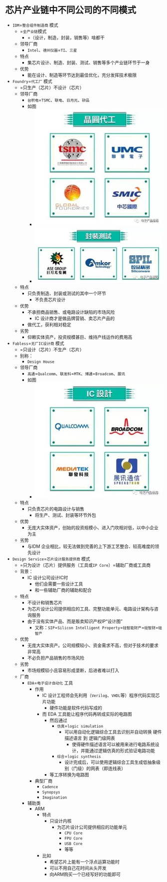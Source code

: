 # 芯片产业链中不同公司的不同模式

* `IDM`=`整合组件制造商` 模式
    * =`全产业链`模式
        * =（设计，制造，封装，销售等）啥都干
    * 领导厂商
        * `Intel`、`德州仪器`=`TI`、`三星`
    * 特点
        * 集芯片设计、制造、封装、测试、销售等多个产业链环节于一身
    * 优势
        * 能在设计、制造等环节达到最佳优化，充分发挥技术极限
* `Foundry`=`代工厂` 模式
    * =只生产（芯片）不设计（芯片）
    * 领导厂商
        * `台积电`=`TSMC`、`联电`、`日月光`、`矽品`
        * 如图
          * ![典型晶元代工公司](../assets/img/common_wafer_oem_company.jpg)
          * ![典型封装测试公司](../assets/img/common_package_test_company.jpg)
    * 特点
        * 只负责制造、封装或测试的其中一个环节
            * 不负责芯片设计
    * 优势
        * 不承担商品销售、或电路设计缺陷的市场风险
            * IC 设计商才是做品牌营销、卖芯片产品的
        * 做代工，获利相对稳定
    * 劣势
        * 仰赖实体资产，投资规模甚巨、维持产线运作的费用高
* `Fabless`=`无厂IC设计商` 模式
    * =只设计（芯片）不生产（芯片）
    * 别称：
        * `Design House`
    *  领导厂商
        * `高通`=`Qualcomm`、`联发科`=`MTK`、`博通`=`Broadcom`、`展讯`
        * 如图
          * ![典型芯片设计公司](../assets/img/common_chip_design_company.jpg)
    * 特点
        * 只负责芯片的电路设计与销售
            * 将生产、测试、封装等环节外包
    * 优势
        * 无庞大实体资产，创始的投资规模小、进入门坎相对低，以中小企业为主
    * 劣势
        * 与IDM 企业相比，较无法做到完善的上下游工艺整合、较高难度的领先设计
* `Design Service`=`芯片设计服务提供商` 模式
    * =只为设计（芯片）提供服务（工具或`IP Core`）=辅助厂商或工具商
    * 背景：
        * IC 设计公司设计IC时
            * 他们会需要一些设计工具
            * 和一些辅助厂商的辅助和配合
    * 特点
        * 不设计和销售芯片
        * 为芯片设计公司提供相应的工具、完整功能单元、电路设计架构与咨询服务
        * 由于没有实体产品、而是贩卖知识产权IP“设计图”
            * 又称：`SIP`=`Silicon Intelligent Property`=`硅智能财产`=`硅智财`=`硅智产`
    * 优势
        * 无庞大实体资产。公司规模较小、资金需求不高，但对于技术的要求非常高
        * 不必负担产品销售的市场风险
    * 劣势
        * 市场规模较小且容易形成垄断，后进者难以打入
    * 厂商
        * `EDA`=`电子设计自动化` 工具
            * 作用
                * IC 设计工程师会先利用（`Verilog`、`VHDL`等）程序代码实现芯片功能
                    * 硬件功能是软件代码写成的
                * 而 EDA 工具能让程序代码再转成实际的电路图
                    * 然后通过
                        * `仿真`=`logic simulation`
                            * 可以用自动化逻辑综合工具去识别并自动转换 硬件描述语言 到 逻辑门级网表
                                * 使得硬件描述语言可以被用来进行电路系统设计，并能通过逻辑仿真的形式验证电路功能
                        * `综合`=`logic synthesis`
                            * 设计完成后，可以使用逻辑综合工具生成低抽象级别（门级）的网表（即连线表）
                    * 等工序转换为电路图
            * 典型厂商
              *  `Cadence`
                * `Synopsys`
                * `Imagination`
        * 辅助类
            * ARM
                * 特点
                    * 只设计内核
                        * 为芯片设计公司提供相应的功能单元
                            * `CPU Core`
                            * `FPU Core`
                            * `USB Core`
                            * 等等
                * 比如
                    * 希望芯片上能有一个浮点运算功能时
                    * 可以不用自己花时间从头开发
                    * 向ARM购买一个已经写好的功能即可
